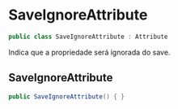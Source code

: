 # SaveIgnoreAttribute
```csharp
public class SaveIgnoreAttribute : Attribute
```
Indica que a propriedade será ignorada do save.<br />
## SaveIgnoreAttribute
```csharp
public SaveIgnoreAttribute() { }
```
